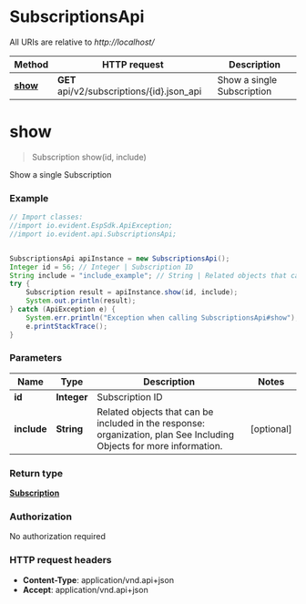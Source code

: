 # SubscriptionsApi

All URIs are relative to *http://localhost/*

Method | HTTP request | Description
------------- | ------------- | -------------
[**show**](SubscriptionsApi.md#show) | **GET** api/v2/subscriptions/{id}.json_api | Show a single Subscription


<a name="show"></a>
# **show**
> Subscription show(id, include)

Show a single Subscription



### Example
```java
// Import classes:
//import io.evident.EspSdk.ApiException;
//import io.evident.api.SubscriptionsApi;


SubscriptionsApi apiInstance = new SubscriptionsApi();
Integer id = 56; // Integer | Subscription ID
String include = "include_example"; // String | Related objects that can be included in the response:  organization, plan See Including Objects for more information.
try {
    Subscription result = apiInstance.show(id, include);
    System.out.println(result);
} catch (ApiException e) {
    System.err.println("Exception when calling SubscriptionsApi#show");
    e.printStackTrace();
}
```

### Parameters

Name | Type | Description  | Notes
------------- | ------------- | ------------- | -------------
 **id** | **Integer**| Subscription ID |
 **include** | **String**| Related objects that can be included in the response:  organization, plan See Including Objects for more information. | [optional]

### Return type

[**Subscription**](Subscription.md)

### Authorization

No authorization required

### HTTP request headers

 - **Content-Type**: application/vnd.api+json
 - **Accept**: application/vnd.api+json


